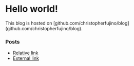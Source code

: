 # Hello world!

This blog is hosted on [github.com/christopherfujino/blog]
(github.com/christopherfujino/blog).

### Posts

* [Relative link](posts/test.md)
* [External link](www.google.com)
